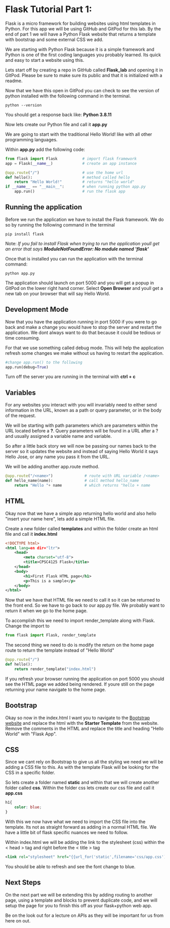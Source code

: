 # Flask Tutorial Part 1:

Flask is a micro framework for building websites using html templates in Python. For this app we will be using GitHub and GitPod for this lab. By the end of part 1 we will have a Python Flask website that returns a template with bootstrap and some external CSS we add. 

We are starting with Python Flask because it is a simple framework and Python is one of the first coding languages you probably learned. Its quick and easy to start a website using this.

Lets start off by creating a repo in GitHub called **Flask_lab** and opening it in GitPod. Please be sure to make sure its public and that it is initialized with a readme.

Now that we have this open in GitPod you can check to see the version of python installed with the following command in the terminal.

```
python --version
```
You should get a response back like: **Python 3.8.11**

Now lets create our Python file and call it **app.py**

We are going to start with the traditional Hello World! like with all other programming languages. 

Within **app.py** add the following code:
```python
from flask import Flask           # import flask framework
app = Flask(__name__)             # create an app instance

@app.route("/")                   # use the home url
def hello():                      # method called hello
    return "Hello World!"         # returns "hello world"
if __name__ == "__main__":        # when running python app.py
    app.run()                     # run the flask app
```
## Running the application

Before we run the application we have to install the Flask framework. We do so by running the following command in the terminal

```
pip install flask
```

Note: *If you fail to install Flask when trying to run the application youll get an error that says **ModuleNotFoundError: No module named 'flask'***

Once that is installed you can run the application with the terminal command:

```
python app.py
```

The application should launch on port 5000 and you will get a popup in GitPod on the lower right hand corner. Select **Open Browser** and youll get a new tab on your browser that will say Hello World.

## Development Mode

Now that you have the application running in port 5000 if you were to go back and make a change you would have to stop the server and restart the application. We dont always want to do that because it could be tedious or time consuming.

For that we use something called debug mode. This will help the application refresh some changes we make without us having to restart the application.

```python
#change app.run() to the following
app.run(debug=True)
```

Turn off the server you are running in the terminal with **ctrl + c**

## Variables
For any websites you interact with you will invariably need to either send information in the URL, known as a path or query parameter, or in the body of the request.

We will be starting with path parameters which are parameters within the URL located before a **?**. Query parameters will be found in a URL after a ? and usually assigned a variable name and variable. 

So after a little back story we will now be passing our names back to the server so it updates the website and instead of saying Hello World it says Hello Jose, or any name you pass it from the URL. 

We will be adding another app.route method. 
```python
@app.route("/<name>")              # route with URL variable /<name>
def hello_name(name):              # call method hello_name
    return "Hello "+ name          # which returns "hello + name  
```

## HTML

Okay now that we have a simple app returning hello world and also hello "insert your name here", lets add a simple HTML file.

Create a new folder called **templates** and within the folder create an html file and call it **index.html**

```xml
<!DOCTYPE html>
<html lang=en dir="ltr">
    <head>
        <meta charset="utf-8">
        <title>CPSC4125 Flask</title>
    </head>
    <body>
        <h1>First Flask HTML page</h1>
        <p>This is a sample</p>
    </body>
</html>
```

Now that we have that HTML file we need to call it so it can be returned to the front end. So we have to go back to our app.py file. We probably want to return it when we go to the home page.

To accomplish this we need to import render_template along with Flask. Change the import to

```python
from flask import Flask, render_template   
```
The second thing we need to do is modify the return on the home page route to return the template instead of "Hello World"

```python
@app.route("/")                
def hello():                    
    return render_template("index.html") 
```

If you refresh your browser running the application on port 5000 you should see the HTML page we added being rendered. If youre still on the page returning your name navigate to the home page.

## Bootstrap

Okay so now in the index.html I want you to navigate to the [Bootstrap website](https://getbootstrap.com/docs/5.1/getting-started/introduction/) and replace the html with the **Starter Template** from the website. Remove the comments in the HTML and replace the title and heading "Hello World" with "Flask App".

## CSS
Since we cant rely on Bootstrap to give us all the styling we need we will be adding a CSS file to this. As with the template Flask will be looking for the CSS in a specific folder.

So lets create a folder named **static** and within that we will create another folder called **css**. Within the folder css lets create our css file and call it **app.css**

```css
h1{
    color: blue;
}
```
With this we now have what we need to import the CSS file into the template. Its not as straight forward as adding in a normal HTML file. We have a little bit of flask specific nuances we need to follow. 

Within index.html we will be adding the link to the stylesheet (css) within the < head > tag and right before the < title > tag
```xml
<link rel="stylesheet" href="{{url_for('static',filename='css/app.css')}}">
```
You should be able to refresh and see the font change to blue.

## Next Steps

On the next part we will be extending this by adding routing to another page, using a template and blocks to prevent duplicate code, and we will setup the page for you to finish this off as your flask+python web app.

Be on the look out for a lecture on APIs as they will be important for us from here on out. 
